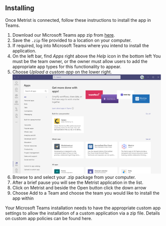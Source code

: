 ## Installing

Once Metrist is connected, follow these instructions to install the app in Teams.

1. Download our Microsoft Teams app zip from [here](https://app.metrist.io/distributions/%2Fapps%2F).
2. Save the `.zip` file provided to a location on your computer.
3. If required, log into Microsoft Teams where you intend to install the application.
4. On the left bar, find _Apps_ right above the _Help_ icon in the bottom left You must be the team owner, or the owner must allow users to add the appropriate app types for this functionality to appear.
5. Choose _Upload a custom app_ on the lower right.
![Teams Install](https://raw.githubusercontent.com/Metrist-Software/product-docs/main/images/teams.png)
6. Browse to and select your .zip package from your computer.
7. After a brief pause you will see the Metrist application in the list.
8. Click on Metrist and beside the Open button click the down arrow
9. Choose Add to a Team and choose the team you would like to install the app within

Your Microsoft Teams installation needs to have the appropriate custom app settings to allow the installation of a custom application via a zip file. Details on custom app policies can be found here.
